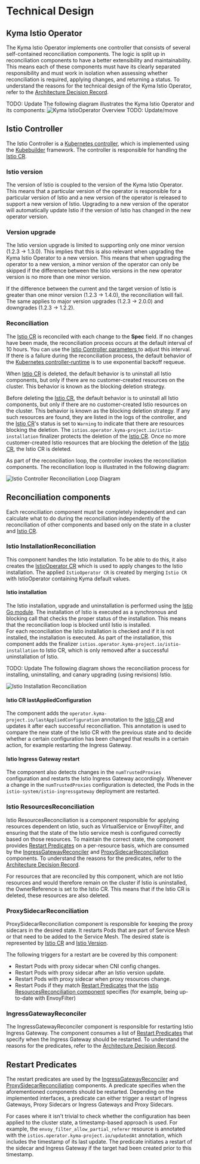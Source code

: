 # Technical Design

## Kyma Istio Operator

The Kyma Istio Operator implements one controller that consists of several self-contained reconciliation components. The logic is split up in reconciliation components to 
have a better extensibility and maintainability. This means each of these components must have its clearly separated responsibility and must work in isolation when assessing whether reconciliation is required, applying changes, and returning a status.
To understand the reasons for the technical design of the Kyma Istio Operator, refer to the [Architecture Decision Record](https://github.com/kyma-project/istio/issues/135).

TODO: Update
The following diagram illustrates the Kyma Istio Operator and its components:
![Kyma IstioOperator Overview](../assets/istio-operator-overview.svg)
TODO: Update/move


## Istio Controller

The Istio Controller is a [Kubernetes controller](https://kubernetes.io/docs/concepts/architecture/controller/), which is implemented using the [Kubebuilder](https://book.kubebuilder.io/) framework.
The controller is responsible for handling the [Istio CR](../user/03-technical-reference/istio-custom-resource/01-30-istio-custom-resource.md).

### Istio version

The version of Istio is coupled to the version of the Kyma Istio Operator. This means that a particular version of the operator is responsible for a particular version of Istio and a new version of the operator is released to support a new version of Istio.
Upgrading to a new version of the operator will automatically update Istio if the version of Istio has changed in the new operator version.

### Version upgrade

The Istio version upgrade is limited to supporting only one minor version (1.2.3 -> 1.3.0). This implies that this is also relevant when upgrading the Kyma Istio Operator to a new version.
This means that when upgrading the operator to a new version, a minor version of the operator can only be skipped if the difference between the Istio versions in the new operator version is no more than one minor version.

If the difference between the current and the target version of Istio is greater than one minor version (1.2.3 -> 1.4.0), the reconciliation will fail.
The same applies to major version upgrades (1.2.3 -> 2.0.0) and downgrades (1.2.3 -> 1.2.2).

### Reconciliation
The [Istio CR](../user/03-technical-reference/istio-custom-resource/01-30-istio-custom-resource.md) is reconciled with each change to the **Spec** field. If no changes have been made, the reconciliation process occurs at the default interval of 10 hours.
You can use the [Istio Controller parameters ](../user/03-technical-reference/configuration-parameters/01-10-istio-controller-parameters.md) to adjust this interval.
If there is a failure during the reconciliation process, the default behavior of the [Kubernetes controller-runtime](https://pkg.go.dev/sigs.k8s.io/controller-runtime) is to use exponential backoff requeue.

When [Istio CR](../user/03-technical-reference/istio-custom-resource/01-30-istio-custom-resource.md) is deleted, the default behavior is to uninstall all Istio components, but only if there are no customer-created resources on the cluster. This behavior is known as the blocking deletion strategy.

Before deleting the [Istio CR](../user/03-technical-reference/istio-custom-resource/01-30-istio-custom-resource.md), the default behavior is to uninstall all Istio components, but only if there are no customer-created Istio resources on the cluster. This behavior is known as the blocking deletion strategy. If any such resources are found, they are listed in the logs of the controller, and the [Istio CR](../user/03-technical-reference/istio-custom-resource/01-30-istio-custom-resource.md)'s status is set to `Warning` to indicate that there are resources blocking the deletion.
The `istios.operator.kyma-project.io/istio-installation` finalizer protects the deletion of the [Istio CR](../user/03-technical-reference/istio-custom-resource/01-30-istio-custom-resource.md). Once no more customer-created Istio resources that are blocking the deletion of the [Istio CR](../user/03-technical-reference/istio-custom-resource/01-30-istio-custom-resource.md), the Istio CR is deleted.

As part of the reconciliation loop, the controller invokes the reconciliation components.
The reconciliation loop is illustrated in the following diagram:

![Istio Controller Reconciliation Loop Diagram](../assets/istio-controller-reconciliation-loop.svg)

## Reconciliation components

Each reconciliation component must be completely independent and can calculate what to do during the reconciliation independently of the reconciliation of other components and based only on the state in a cluster and [Istio CR](../user/03-technical-reference/istio-custom-resource/01-30-istio-custom-resource.md).

### Istio InstallationReconciliation

This component handles the Istio installation. To be able to do this, it also creates the [IstioOperator CR](https://istio.io/latest/docs/reference/config/istio.operator.v1alpha1/) which is used to apply changes to the Istio installation. 
The applied `IstioOperator CR` is created by merging `Istio CR` with IstioOperator containing Kyma default values.

#### Istio installation

The Istio installation, upgrade and uninstallation is performed using the [Istio Go module](https://github.com/istio/istio).
The installation of Istio is executed as a synchronous and blocking call that checks the proper status of the installation. This means that the reconciliation loop is blocked until Istio is installed.  
For each reconciliation the Istio installation is checked and if it is not installed, the installation is executed.
As part of the installation, this component adds the finalizer `istios.operator.kyma-project.io/istio-installation` to Istio CR, which is only removed after a successful uninstallation of Istio.

TODO: Update
The following diagram shows the reconciliation process for installing, uninstalling, and canary upgrading (using revisions) Istio.


![Istio Installation Reconciliation](../assets/istio-installation-reconciliation.svg)

#### Istio CR lastAppliedConfiguration
The component adds the `operator.kyma-project.io/lastAppliedConfiguration` annotation to the [Istio CR](../user/03-technical-reference/istio-custom-resource/01-30-istio-custom-resource.md) and
updates it after each successful reconciliation. This annotation is used to compare the new state of the Istio CR with the previous state 
and to decide whether a certain configuration has been changed that results in a certain action, for example restarting the Ingress Gateway.

#### Istio Ingress Gateway restart
The component also detects changes in the `numTrustedProxies` configuration and restarts the Istio Ingress Gateway accordingly. 
Whenever a change in the `numTrustedProxies` configuration is detected, the Pods in the `istio-system/istio-ingressgateway` deployment are restarted.

### Istio ResourcesReconciliation

Istio ResourcesReconciliation is a component responsible for applying resources dependent on Istio, such as VirtualService or EnvoyFilter, and ensuring that the state of the Istio service mesh is configured correctly based on those resources.
To maintain the correct state, the component provides [Restart Predicates](#restart-predicates) on a per-resource basis, which are consumed by the [IngressGatewayReconciler](#ingressgatewayreconciler) and [ProxySidecarReconciliation](#proxysidecarreconciliation) components.
To understand the reasons for the predicates, refer to the [Architecture Decision Record](https://github.com/kyma-project/istio/issues/278).

For resources that are reconciled by this component, which are not Istio resources and would therefore remain on the cluster if Istio is uninstalled, the OwnerReference is set to the Istio CR. 
This means that if the Istio CR is deleted, these resources are also deleted.

### ProxySidecarReconciliation

ProxySidecarReconciliation component is responsible for keeping the proxy sidecars in the desired state. It restarts Pods that are part of Service Mesh or
that need to be added to the Service Mesh.
The desired state is represented by [Istio CR](../user/03-technical-reference/istio-custom-resource/01-30-istio-custom-resource.md) and [Istio Version](#istio-version).

The following triggers for a restart are be covered by this component:

- Restart Pods with proxy sidecar when CNI config changes.
- Restart Pods with proxy sidecar after an Istio version update.
- Restart Pods with proxy sidecar when proxy resources change.
- Restart Pods if they match [Restart Predicates](#restart-predicates) that the [Istio ResourcesReconciliation component](#istio-resourcesreconciliation) specifies (for example, being up-to-date with EnvoyFilter)

### IngressGatewayReconciler

The IngressGatewayReconciler component is responsible for restarting Istio Ingress Gateway. The component consumes a list of [Restart Predicates](#restart-predicates) that specify when the Ingress Gateway should be restarted.
To understand the reasons for the predicates, refer to the [Architecture Decision Record](https://github.com/kyma-project/istio/issues/278).

## Restart Predicates

The restart predicates are used by the [IngressGatewayReconciler](#ingressgatewayreconciler) and [ProxySidecarReconciliation](#proxysidecarreconciliation) components.
A predicate specifies when the aforementioned components should be restarted. Depending on the implemented interfaces, a predicate can either trigger a restart of Ingress Gateways, Proxy Sidecars or Ingress Gateways and Proxy Sidecars.

For cases where it isn't trivial to check whether the configuration has been applied to the cluster state, a timestamp-based approach is used. For example, the `envoy_filter_allow_partial_referer` resource is annotated with the `istios.operator.kyma-project.io/updatedAt` annotation, which includes the timestamp of its last update.
The predicate initiates a restart of the sidecar and Ingress Gateway if the target had been created prior to this timestamp.
